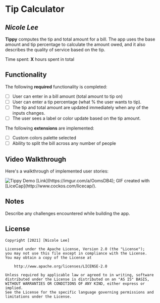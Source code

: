 # Tip Calculator 

## *Nicole Lee*

**Tippy** computes the tip and total amount for a bill. The app uses the base amount and tip percentage to calculate the amount owed, and it also describes the quality of service based on the tip.

Time spent: **X** hours spent in total

## Functionality 

The following **required** functionality is completed:

* [ ] User can enter in a bill amount (total amount to tip on)
* [ ] User can enter a tip percentage (what % the user wants to tip).
* [ ] The tip and total amount are updated immediately when any of the inputs changes.
* [ ] The user sees a label or color update based on the tip amount. 

The following **extensions** are implemented:

* [ ] Custom colors palette selected
* [ ] Ability to split the bill across any number of people

## Video Walkthrough

Here's a walkthrough of implemented user stories:

<img src='https://imgur.com/a/OomsDB4' title='Tippy Demo' width='' alt='Tippy Demo' />
[Link](https://imgur.com/a/OomsDB4);
GIF created with [LiceCap](http://www.cockos.com/licecap/).


## Notes

Describe any challenges encountered while building the app.

## License

    Copyright [2021] [Nicole Lee]

    Licensed under the Apache License, Version 2.0 (the "License");
    you may not use this file except in compliance with the License.
    You may obtain a copy of the License at

        http://www.apache.org/licenses/LICENSE-2.0

    Unless required by applicable law or agreed to in writing, software
    distributed under the License is distributed on an "AS IS" BASIS,
    WITHOUT WARRANTIES OR CONDITIONS OF ANY KIND, either express or implied.
    See the License for the specific language governing permissions and
    limitations under the License.
